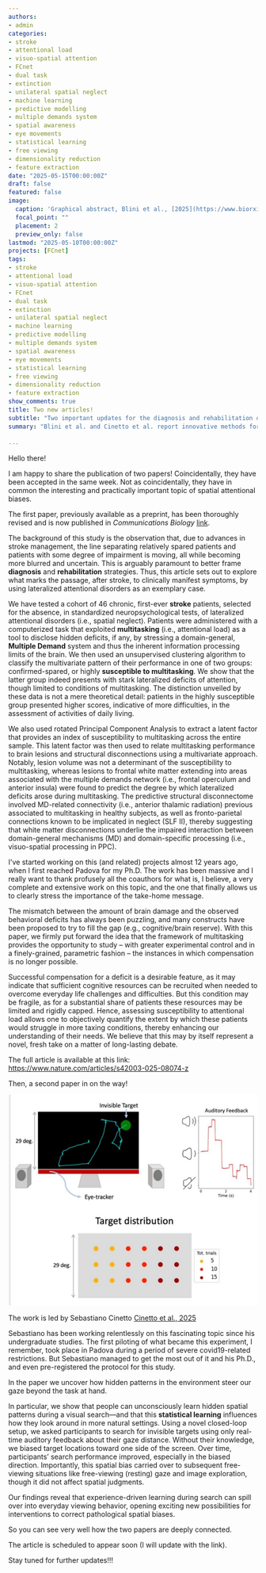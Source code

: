 ```yaml
---
authors:
- admin
categories:
- stroke
- attentional load
- visuo-spatial attention
- FCnet
- dual task
- extinction
- unilateral spatial neglect
- machine learning
- predictive modelling
- multiple demands system
- spatial awareness
- eye movements
- statistical learning
- free viewing
- dimensionality reduction
- feature extraction
date: "2025-05-15T00:00:00Z"
draft: false
featured: false
image:
  caption: 'Graphical abstract, Blini et al., [2025](https://www.biorxiv.org/content/10.1101/2023.10.11.561866v1)'
  focal_point: ""
  placement: 2
  preview_only: false
lastmod: "2025-05-10T00:00:00Z"
projects: [FCnet]
tags:
- stroke
- attentional load
- visuo-spatial attention
- FCnet
- dual task
- extinction
- unilateral spatial neglect
- machine learning
- predictive modelling
- multiple demands system
- spatial awareness
- eye movements
- statistical learning
- free viewing
- dimensionality reduction
- feature extraction
show_comments: true
title: Two new articles!
subtitle: "Two important updates for the diagnosis and rehabilitation of visuo-spatial biases"
summary: "Blini et al. and Cinetto et al. report innovative methods for the diagnosis and rehabilitation of (subtle) spatial biases"  

---
```


Hello there! 

I am happy to share the publication of two papers!
Coincidentally, they have been accepted in the same week. Not as coincidentally, they have in common the interesting and practically important topic of spatial attentional biases.

The first paper, previously available as a preprint, has been thoroughly revised and is now published in *Communications Biology* [link](https://www.nature.com/articles/s42003-025-08074-z).

The background of this study is the observation that, due to advances in stroke management, the line separating relatively spared patients and patients with some degree of impairment is moving, all while becoming more blurred and uncertain. This is arguably paramount to better frame **diagnosis** and **rehabilitation** strategies. Thus, this article sets out to explore what marks the passage, after stroke, to clinically manifest symptoms, by using lateralized attentional disorders as an exemplary case.

We have tested a cohort of 46 chronic, first-ever **stroke** patients, selected for the absence, in standardized neuropsychological tests, of lateralized attentional disorders (i.e., spatial neglect). Patients were administered with a computerized task that exploited **multitasking** (i.e., attentional load) as a tool to disclose hidden deficits, if any, by stressing a domain-general, **Multiple Demand** system and thus the inherent information processing limits of the brain. We then used an unsupervised clustering algorithm to classify the multivariate pattern of their performance in one of two groups: confirmed-spared, or highly **susceptible to multitasking**. We show that the latter group indeed presents with stark lateralized deficits of attention, though limited to conditions of multitasking. The distinction unveiled by these data is not a mere theoretical detail: patients in the highly susceptible group presented higher scores, indicative of more difficulties, in the assessment of activities of daily living. 

We also used rotated Principal Component Analysis to extract a latent factor that provides an index of susceptibility to multitasking across the entire sample. This latent factor was then used to relate multitasking performance to brain lesions and structural disconnections using a multivariate approach. Notably, lesion volume was not a determinant of the susceptibility to multitasking, whereas lesions to frontal white matter extending into areas associated with the multiple demands network (i.e., frontal operculum and anterior insula) were found to predict the degree by which lateralized deficits arose during multitasking. The predictive structural disconnectome involved MD-related connectivity (i.e., anterior thalamic radiation) previous associated to multitasking in healthy subjects, as well as fronto-parietal connections known to be implicated in neglect (SLF II), thereby suggesting that white matter disconnections underlie the impaired interaction between domain-general mechanisms (MD) and domain-specific processing (i.e., visuo-spatial processing in PPC).

I've started working on this (and related) projects almost 12 years ago, when I first reached Padova for my Ph.D. The work has been massive and I really want to thank profusely all the coauthors for what is, I believe, a very complete and extensive work on this topic, and the one that finally allows us to clearly stress the importance of the take-home message. 

The mismatch between the amount of brain damage and the observed behavioral deficits has always been puzzling, and many constructs have been proposed to try to fill the gap (e.g., cognitive/brain reserve). With this paper, we firmly put forward the idea that the framework of multitasking provides the opportunity to study – with greater experimental control and in a finely-grained, parametric fashion – the instances in which compensation is no longer possible. 

Successful compensation for a deficit is a desirable feature, as it may indicate that sufficient cognitive resources can be recruited when needed to overcome everyday life challenges and difficulties. But this condition may be fragile, as for a substantial share of patients these resources may be limited and rigidly capped. Hence, assessing susceptibility to attentional load allows one to objectively quantify the extent by which these patients would struggle in more taxing conditions, thereby enhancing our understanding of their needs. We believe that this may by itself represent a novel, fresh take on a matter of long-lasting debate.

The full article is available at this link:
https://www.nature.com/articles/s42003-025-08074-z


Then, a second paper in on the way!

![From Cinetto et al. (2025)](cinettoetal.jpg)

The work is led by Sebastiano Cinetto [Cinetto et al., 2025]()

Sebastiano has been working relentlessly on this fascinating topic since his undergraduate studies. The first piloting of what became this experiment, I remember, took place in Padova during a period of severe covid19-related restrictions. But Sebastiano managed to get the most out of it and his Ph.D., and even pre-registered the protocol for this study.

In the paper we uncover how hidden patterns in the environment steer our gaze beyond the task at hand.

In particular, we show that people can unconsciously learn hidden spatial patterns during a visual search—and that this **statistical learning** influences how they look around in more natural settings. Using a novel closed-loop setup, we asked participants to search for invisible targets using only real-time auditory feedback about their gaze distance. Without their knowledge, we biased target locations toward one side of the screen. Over time, participants’ search performance improved, especially in the biased direction. Importantly, this spatial bias carried over to subsequent free-viewing situations like free-viewing (resting) gaze and image exploration, though it did not affect spatial judgments. 

Our findings reveal that experience-driven learning during search can spill over into everyday viewing behavior, opening exciting new possibilities for interventions to correct pathological spatial biases.

So you can see very well how the two papers are deeply connected.

The article is scheduled to appear soon (I will update with the link). 


Stay tuned for further updates!!!






